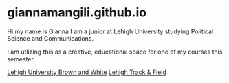 # giannamangili.github.io

Hi my name is Gianna I am a junior at Lehigh University studying Political Science and Communications.

I am utlizing this as a creative, educational space for one of my courses this semester. 

[Lehigh University Brown and White](https://thebrownandwhite.com/)
[Lehigh Track & Field](https://lehighsports.com/sports/womens-track-and-field/roster/gianna-mangili/18507)
